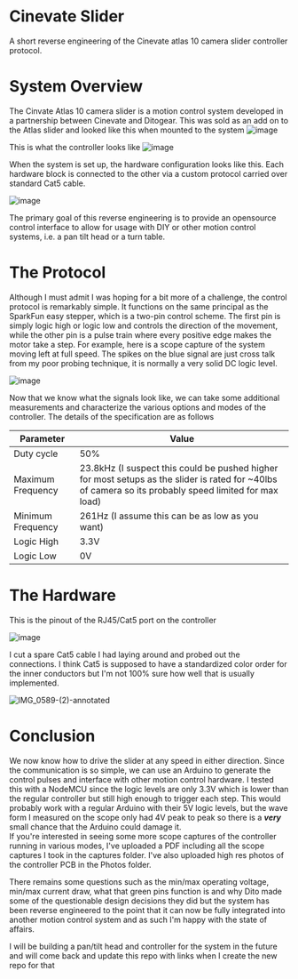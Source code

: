 # Cinevate Slider
A short reverse engineering of the Cinevate atlas 10 camera slider controller protocol. 

# System Overview
The Cinvate Atlas 10 camera slider is a motion control system developed in a partnership between Cinevate and Ditogear. This was sold as an add on to the Atlas slider and looked like this when mounted to the system
![image](https://user-images.githubusercontent.com/32988623/114131324-4d678880-98b7-11eb-861a-d920e9adc9d5.png)

This is what the controller looks like
![image](https://user-images.githubusercontent.com/32988623/114130695-fa410600-98b5-11eb-9aa9-bdd4e55e1dee.png)

When the system is set up, the hardware configuration looks like this. Each hardware block is connected to the other via a custom protocol carried over standard Cat5 cable. 

![image](https://user-images.githubusercontent.com/32988623/114130972-881cf100-98b6-11eb-9bd0-d9ae709905d0.png)


The primary goal of this reverse engineering is to provide an opensource control interface to allow for usage with DIY or other motion control systems, i.e. a pan tilt head or a turn table. 

# The Protocol
Although I must admit I was hoping for a bit more of a challenge, the control protocol is remarkably simple. It functions on the same principal as the SparkFun easy stepper, which is a two-pin control scheme. The first pin is simply logic high or logic low and controls the direction of the movement, while the other pin is a pulse train where every positive edge makes the motor take a step. For example, here is a scope capture of the system moving left at full speed. The spikes on the blue signal are just cross talk from my poor probing technique, it is normally a very solid DC logic level. 

![image](https://user-images.githubusercontent.com/32988623/114132223-cf0be600-98b8-11eb-9950-c9ee19b66443.png)

Now that we know what the signals look like, we can take some additional measurements and characterize the various options and modes of the controller. The details of the specification are as follows


| Parameter  | Value |
| ------------- | ------------- |
| Duty cycle  | 50%  |
| Maximum Frequency  | 23.8kHz (I suspect this could be pushed higher for most setups as the slider is rated for ~40lbs of camera so its probably speed limited for max load)  |
| Minimum Frequency  | 261Hz (I assume this can be as low as you want)  |
| Logic High  | 3.3V  |
| Logic Low  | 0V  |

# The Hardware
This is the pinout of the RJ45/Cat5 port on the controller

![image](https://user-images.githubusercontent.com/32988623/114148486-a989d700-98ce-11eb-99c5-125c60e0401d.png)

I cut a spare Cat5 cable I had laying around and probed out the connections. I think Cat5 is supposed to have a standardized color order for the inner conductors but I'm not 100% sure how well that is usually implemented. 

![IMG_0589-(2)-annotated](https://user-images.githubusercontent.com/32988623/114149199-80b61180-98cf-11eb-8d78-263a85e275f3.jpg)

#  Conclusion
We now know how to drive the slider at any speed in either direction. Since the communication is so simple, we can use an Arduino to generate the control pulses and interface with other motion control hardware. I tested this with a NodeMCU since the logic levels are only 3.3V which is lower than the regular controller but still high enough to trigger each step. This would probably work with a regular Arduino with their 5V logic levels, but the wave form I measured on the scope only had 4V peak to peak so there is a ***very*** small chance that the Arduino could damage it.  
If you're interested in seeing some more scope captures of the controller running in various modes, I've uploaded a PDF including all the scope captures I took in the captures folder. 
I've also uploaded high res photos of the controller PCB in the Photos folder.

There remains some questions such as the min/max operating voltage, min/max current draw, what that green pins function is and why Dito made some of the questionable design decisions they did but the system has been reverse engineered to the point that it can now be fully integrated into another motion control system and as such I'm happy with the state of affairs. 

I will be building a pan/tilt head and controller for the system in the future and will come back and update this repo with links when I create the new repo for that
